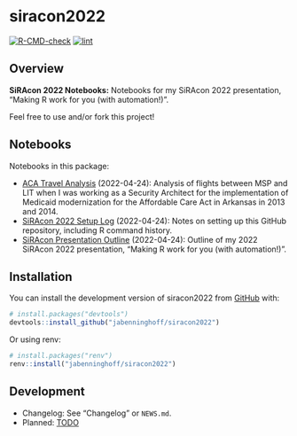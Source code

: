 
<!-- README.md is generated from README.Rmd. Please edit that file -->

# siracon2022

<!-- badges: start -->

[![R-CMD-check](https://github.com/jabenninghoff/siracon2022/workflows/R-CMD-check/badge.svg)](https://github.com/jabenninghoff/siracon2022/actions)
[![lint](https://github.com/jabenninghoff/siracon2022/workflows/lint/badge.svg)](https://github.com/jabenninghoff/siracon2022/actions)
<!-- badges: end -->

## Overview

**SiRAcon 2022 Notebooks:** Notebooks for my SiRAcon 2022 presentation,
“Making R work for you (with automation!)”.

Feel free to use and/or fork this project!

## Notebooks

Notebooks in this package:

-   [ACA Travel
    Analysis](https://jabenninghoff.github.io/siracon2022/aca-travel.html)
    (2022-04-24): Analysis of flights between MSP and LIT when I was
    working as a Security Architect for the implementation of Medicaid
    modernization for the Affordable Care Act in Arkansas in 2013 and
    2014.
-   [SiRAcon 2022 Setup
    Log](https://jabenninghoff.github.io/siracon2022/setup-log.html)
    (2022-04-24): Notes on setting up this GitHub repository, including
    R command history.
-   [SiRAcon Presentation
    Outline](https://jabenninghoff.github.io/siracon2022/siracon-outline.html)
    (2022-04-24): Outline of my 2022 SiRAcon 2022 presentation, “Making
    R work for you (with automation!)”.

## Installation

You can install the development version of siracon2022 from
[GitHub](https://github.com/) with:

``` r
# install.packages("devtools")
devtools::install_github("jabenninghoff/siracon2022")
```

Or using renv:

``` r
# install.packages("renv")
renv::install("jabenninghoff/siracon2022")
```

## Development

-   Changelog: See “Changelog” or `NEWS.md`.
-   Planned: [TODO](TODO.md)
